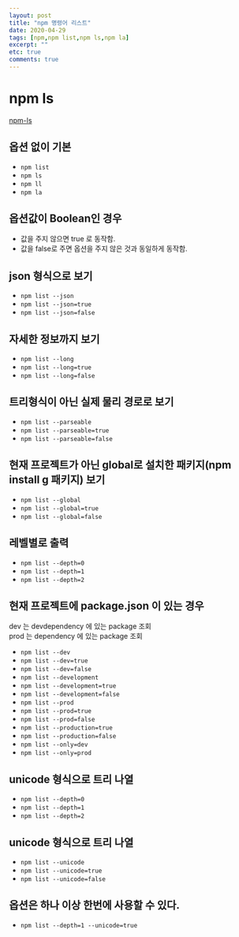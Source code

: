 ```yaml
---
layout: post
title: "npm 명령어 리스트"
date: 2020-04-29
tags: [npm,npm list,npm ls,npm la]
excerpt: ""
etc: true
comments: true
---
```


# npm ls

[npm-ls](https://docs.npmjs.com/cli-commands/ls.html)  

## 옵션 없이 기본
 - `npm list`
 - `npm ls`
 - `npm ll`
 - `npm la`

## 옵션값이 Boolean인 경우
 - 값을 주지 않으면 true 로 동작함.
 - 값을 false로 주면 옵션을 주지 않은 것과 동일하게 동작함.    

## json 형식으로 보기
 - `npm list --json`
 - `npm list --json=true`
 - `npm list --json=false`

## 자세한 정보까지 보기
 - `npm list --long`
 - `npm list --long=true`
 - `npm list --long=false`
 
## 트리형식이 아닌 실제 물리 경로로 보기
 - `npm list --parseable`
 - `npm list --parseable=true`
 - `npm list --parseable=false`

## 현재 프로젝트가 아닌 global로 설치한 패키지(npm install g 패키지) 보기
 - `npm list --global`
 - `npm list --global=true`
 - `npm list --global=false`
 
## 레벨별로 출력
 - `npm list --depth=0`
 - `npm list --depth=1`
 - `npm list --depth=2`
 
## 현재 프로젝트에 package.json 이 있는 경우
dev 는 devdependency 에 있는 package 조회  
prod 는 dependency 에 있는 package 조회  

 - `npm list --dev`
 - `npm list --dev=true`
 - `npm list --dev=false`
 - `npm list --development`
 - `npm list --development=true`
 - `npm list --development=false`
 - `npm list --prod`
 - `npm list --prod=true`
 - `npm list --prod=false`
 - `npm list --production=true`
 - `npm list --production=false`
 - `npm list --only=dev`
 - `npm list --only=prod`


## unicode 형식으로 트리 나열
 - `npm list --depth=0`
 - `npm list --depth=1`
 - `npm list --depth=2`
 
## unicode 형식으로 트리 나열
 - `npm list --unicode`
 - `npm list --unicode=true`
 - `npm list --unicode=false`
 
 
## 옵션은 하나 이상 한번에 사용할 수 있다.
 - `npm list --depth=1 --unicode=true`
 
